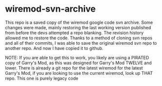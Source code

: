 # wiremod-svn-archive

This repo is a saved copy of the wiremod google code svn archive.
Some changes were made, mainly restoring the last working version
published from before the devs attempted a repo blanking.
The revision history allowed me to restore the code.
Thanks to a method of cloning svn repos and all of
their commits, I was able to save the original wiremod
svn repo to another repo. And now I have copied it to github.

NOTE: If you are able to get this to work, you likely are using
a PIRATED copy of Garry's Mod, as this was designed for
Garry's Mod TWELVE and lower. There is already a git repo
for the latest wiremod for the latest Garry's Mod, if
you are looking to use the current wiremod, look up THAT
repo. This one is purely legacy code
